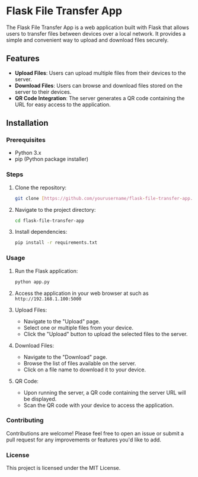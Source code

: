 # Flask File Transfer App

The Flask File Transfer App is a web application built with Flask that allows users to transfer files between devices over a local network. It provides a simple and convenient way to upload and download files securely.

## Features

- **Upload Files**: Users can upload multiple files from their devices to the server.
- **Download Files**: Users can browse and download files stored on the server to their devices.
- **QR Code Integration**: The server generates a QR code containing the URL for easy access to the application.

## Installation

### Prerequisites

- Python 3.x
- pip (Python package installer)

### Steps

1. Clone the repository:

   ```bash
   git clone [https://github.com/yourusername/flask-file-transfer-app.git](https://github.com/hanklokyaw/file_receive_over_wifi.git)
   ```

2. Navigate to the project directory:

   ```bash
   cd flask-file-transfer-app
   ```

3. Install dependencies:

   ```bash
   pip install -r requirements.txt
   ```

### Usage

1. Run the Flask application:

   ```bash
   python app.py
   ```

2. Access the application in your web browser at such as `http://192.168.1.100:5000`

3. Upload Files:

   - Navigate to the "Upload" page.
   - Select one or multiple files from your device.
   - Click the "Upload" button to upload the selected files to the server.

4. Download Files:

   - Navigate to the "Download" page.
   - Browse the list of files available on the server.
   - Click on a file name to download it to your device.
  
5. QR Code:

   - Upon running the server, a QR code containing the server URL will be displayed.
   - Scan the QR code with your device to access the application.
  
### Contributing

Contributions are welcome! Please feel free to open an issue or submit a pull request for any improvements or features you'd like to add.

### License

This project is licensed under the MIT License.
